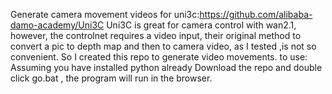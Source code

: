 Generate camera movement videos for uni3c:https://github.com/alibaba-damo-academy/Uni3C
Uni3C is great for camera control with wan2.1, however, the controlnet requires a video input, their original method  to convert a pic to depth map and then to camera video, as I tested ,is not so convenient. 
So I created this repo to generate video movements.
to use:
Assuming you have installed python already
Download the repo and double click go.bat , the program will run in the browser.
